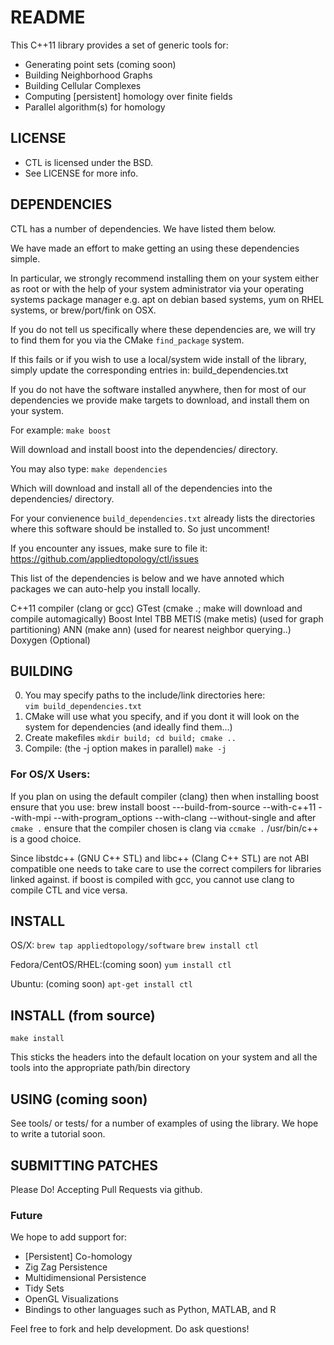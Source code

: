 # README #
This C++11 library provides a set of generic tools for:

 * Generating point sets (coming soon)
 * Building Neighborhood Graphs 
 * Building Cellular Complexes
 * Computing [persistent] homology over finite fields
 * Parallel algorithm(s) for homology
	
## LICENSE ##
 * CTL is licensed under the BSD. 
 * See LICENSE for more info. 

## DEPENDENCIES ##

CTL has a number of dependencies. We have listed them below.

We have made an effort to make getting an using these dependencies simple.

In particular, we strongly recommend installing them on your system either
as root or with the help of your system administrator via your operating systems
package manager e.g. apt on debian based systems, yum on RHEL systems, or 
brew/port/fink on OSX.

If you do not tell us specifically where these dependencies are, we will try to
find them for you via the CMake `find_package` system. 

If this fails or if you wish to use a local/system wide install of the library, 
simply update the corresponding entries in:
	build_dependencies.txt

If you do not have the software installed anywhere, then for most of our 
dependencies we provide make targets to download, and install them on your 
system.

For example:
	`make boost`

Will download and install boost into the dependencies/ directory.

You may also type:
	`make dependencies`

Which will download and install all of the dependencies into the dependencies/
directory.

For your convienence `build_dependencies.txt` already lists the directories
where this software should be installed to. So just uncomment!

If you encounter any issues, make sure to file it:
  https://github.com/appliedtopology/ctl/issues

This list of the dependencies is below and we have annoted 
which packages we can auto-help you install locally.

C++11 compiler (clang or gcc)
GTest (cmake .; make will download and compile automagically)
Boost 
Intel TBB 
METIS (make metis) (used for graph partitioning)
ANN (make ann) (used for nearest neighbor querying..)
Doxygen (Optional)

## BUILDING ##
0. You may specify paths to the include/link directories here:	
	`vim build_dependencies.txt`
1. CMake will use what you specify, and if you dont it will look on the system
   for dependencies (and ideally find them...)
2. Create makefiles
	`mkdir build; cd build; cmake ..`
3. Compile: (the -j option makes in parallel)
	`make -j`

### For OS/X Users: ###
If you plan on using the default compiler (clang)
then when installing boost ensure that you use:
	brew install boost ---build-from-source --with-c++11 --with-mpi --with-program_options --with-clang --without-single
and after `cmake .` ensure that the compiler chosen is clang via `ccmake .` /usr/bin/c++ 
is a good choice.

Since libstdc++ (GNU C++ STL) and libc++ (Clang C++ STL) are not ABI compatible
one needs to take care to use the correct compilers for libraries linked against.
if boost is compiled with gcc, you cannot use clang to compile CTL and vice versa.


## INSTALL ##
OS/X:
 `brew tap appliedtopology/software`
 `brew install ctl`

Fedora/CentOS/RHEL:(coming soon)
`yum install ctl` 

Ubuntu:  (coming soon)
 `apt-get install ctl`

## INSTALL (from source) ##
 `make install`

This sticks the headers into the default location on your system and all the tools into the appropriate path/bin directory

## USING (coming soon) ##
See tools/ or tests/ for a number of examples of using the library. 
We hope to write a tutorial soon.

## SUBMITTING PATCHES ##
Please Do! Accepting Pull Requests via github.

### Future ###
We hope to add support for:
 * [Persistent] Co-homology
 * Zig Zag Persistence
 * Multidimensional Persistence
 * Tidy Sets
 * OpenGL Visualizations
 * Bindings to other languages such as Python, MATLAB, and R
  
Feel free to fork and help development. Do ask questions!
